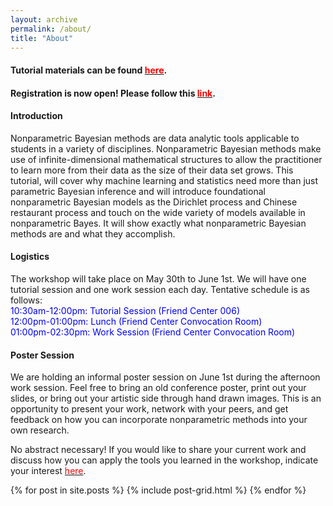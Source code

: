 ```yaml
---
layout: archive
permalink: /about/
title: "About"
---
```

<h4>Tutorial materials can be found <a href="http://www.tamarabroderick.com/tutorial_2017_princeton.html"><font color="red">here</font></a>.</h4>

<h4>Registration is now open! Please follow this <a href="https://docs.google.com/forms/d/e/1FAIpQLSfz_wi9JYUUje0nVn_m95O5gq93nhryWYe97r6JWeNgl8AM-w/viewform?c=0&w=1"><font color="red">link</font></a>.</h4>

<h4>Introduction</h4>
<p>
	Nonparametric Bayesian methods are data analytic tools applicable to students in a variety of disciplines.  Nonparametric Bayesian methods make use of infinite-dimensional mathematical structures to allow the practitioner to learn more from their data as the size of their data set grows. This tutorial, will cover why machine learning and statistics need more than just parametric Bayesian inference and will introduce foundational nonparametric Bayesian models as the Dirichlet process and Chinese restaurant process and touch on the wide variety of models available in nonparametric Bayes. It will show exactly what nonparametric Bayesian methods are and what they accomplish.
</p>

<h4>Logistics</h4>
<p>
	The workshop will take place on May 30th to June 1st. We will have one tutorial session and one work session each day. Tentative schedule is as follows:
	<br>
	<font color="blue">10:30am-12:00pm: Tutorial Session (Friend Center 006)</font>
	<br>
	<font color="blue">12:00pm-01:00pm: Lunch (Friend Center Convocation Room)</font>
	<br>
	<font color="blue">01:00pm-02:30pm: Work Session (Friend Center Convocation Room)</font>
	<br>
</p>

<h4>Poster Session</h4>
<p>
	We are holding an informal poster session on June 1st during the afternoon work session.  Feel free to bring an old conference poster, print out your slides, or bring out your artistic side through hand drawn images.  This is an opportunity to present your work, network with your peers, and get feedback on how you can incorporate  nonparametric methods into your own research. 
</p>
<p>
	No abstract necessary!  If you would like to share your current work and discuss how you can apply the tools you learned in the workshop, indicate your interest <a href="https://goo.gl/forms/878fUKHft5zVIWHo1"><font color="red">here</font></a>.
</p>


<div class="tiles">
{% for post in site.posts %}
	{% include post-grid.html %}
{% endfor %}
</div><!-- /.tiles -->

